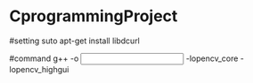 # CprogrammingProject

#setting
suto apt-get install libdcurl


#command
g++ -o <output file name> <input cpp file name> -lopencv_core -lopencv_highgui
